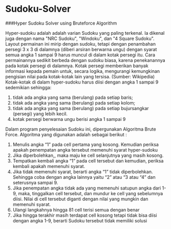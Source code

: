 # Sudoku-Solver

###Hyper Sudoku Solver using Bruteforce Algorithm

Hyper-sudoku adalah adalah varian Sudoku yang paling terkenal. Ia dikenal juga dengan nama "NRC Sudoku", "Windoku", dan  "4 Square Sudoku".  Layout permainan ini mirip dengan sudoku, tetapi dengan penambahan persegi 3 x 3 di dalamnya (diberi arsiran berwarna ungu) dengan syarat semua angka 1 sampai 9 harus muncul di dalam kotak persegi itu. 
Cara permainannya sedikit berbeda dengan sudoku biasa, karena penekanannya pada kotak persegi di dalamnya. Kotak persegi memberikan banyak informasi kepada pemain untuk, secara logika, mengurangi kemungkinan pengisian nilai pada kotak-kotak lain yang tersisa. (Sumber: Wikipedia) 
Kotak-kotak di dalam hyper-sudoku harus diisi dengan angka 1 sampai 9 sedemikian sehingga:
1.	tidak ada angka yang sama (berulang) pada setiap baris;
2.	tidak ada angka yang sama (berulang) pada setiap kolom;
3.	tidak ada angka yang sama (berulang)  pada setiap bujursangkar (persegi) yang lebih kecil.
4.	kotak persegi berwarna ungu berisi angka 1 sampai 9


Dalam program penyelesaian Sudoku ini, dipergunakan Algoritma Brute Force. Algoritma yang digunakan adalah sebagai berikut :
1.	Menulis angka “1” pada cell pertama yang kosong. Kemudian periksa apakah penempatan angka tersebut memenuhi syarat hyper-sudoku
2.	Jika diperbolehkan,, maka maju ke cell selanjutnya yang masih kosong.
3.	Tempatkan kembali angka “1” pada cell tersebut dan kemudian, periksa kembali apakah memenuhi syarat.
4.	Jika tidak memenuhi syarat, berarti angka “1” tidak diperbolehkan. Sehingga coba dengan angka lainnya yaitu “2” atau “3 atau “4” dan seterusnya sampai 9.
5.	Jika penempatan angka tidak ada yang memenuhi satupun angka dari 1-9, maka, tinggalkan cell tersebut, dan mundur ke cell yang sebelumnya diisi. Nilai di cell tersebut diganti dengan nilai yang mungkin dan memenuhi syarat.
6.	Ulangi langkahnya hingga 81 cell terisi semua dengan benar
7.	Jika hingga terakhir masih terdapat cell kosong tetapi tidak bisa diisi dengan angka 1-9, berarti Sudoku tersebut tidak memiliki solusi


